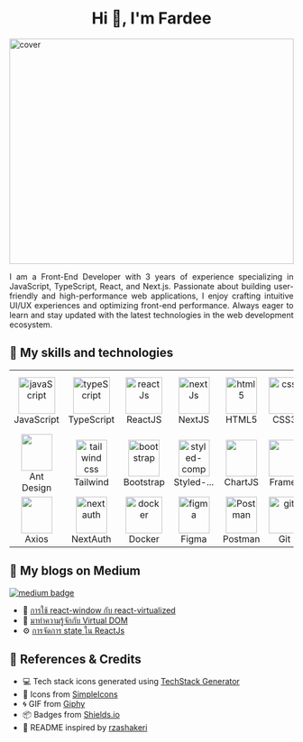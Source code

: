 <h1 align="center">Hi 👋, I'm Fardee</h1>

<img 
  src="https://media.giphy.com/media/VpxpIm1coCLZzvgCtB/giphy.gif" 
  width="100%" 
  height="400" 
  alt="cover"
/>

<p></p>
<p align="justify">
    I am a Front-End Developer with 3 years of experience specializing in JavaScript, TypeScript, React, and Next.js. Passionate about building user-friendly and high-performance web applications, I enjoy crafting intuitive UI/UX experiences and optimizing front-end performance. Always eager to learn and stay updated with the latest technologies in the web development ecosystem.
</p>

## 🧠 My skills and technologies

<table>
    <tr>
        <td align="center" width="96">
            <img src="https://techstack-generator.vercel.app/js-icon.svg" alt="javaScript" width="65" height="65" />
            <br>JavaScript
        </td>
        <td align="center" width="96">
            <img src="https://techstack-generator.vercel.app/ts-icon.svg" alt="typeScript" width="65" height="65" />
            <br>TypeScript
        </td>
        <td align="center" width="96">
            <img src="https://techstack-generator.vercel.app/react-icon.svg" alt="reactJs" width="65" height="65" />
            <br>ReactJS
        </td>
        <td align="center" width="96">
            <img src="https://simpleicons.org/icons/nextdotjs.svg" alt="nextJs" width="55" height="65" />
            <br> NextJS
        </td>
        <td align="center" width="96">
            <img src="https://skillicons.dev/icons?i=html" alt="html5" width="55" height="65" />
            <br>HTML5
        </td>
        <td align="center" width="96">
            <img src="https://skillicons.dev/icons?i=css" width="55" height="65" alt="css" />
            <br>CSS3
        </td>
        <td align="center" width="96">
            <img src="https://techstack-generator.vercel.app/sass-icon.svg" width="65" height="65" alt="scss" />
            <br>SCSS
        </td>
        <td align="center" width="96">
            <img src="https://skillicons.dev/icons?i=materialui" width="55" height="65" alt="material ui" />
            <br>Material UI
        </td>
    </tr>
    <tr>
        <td align="center" width="96">
            <img src="https://cdn.simpleicons.org/antdesign/0170FE" width="55" height="65" />
            <br>Ant Design
        </td>
        <td align="center" width="96">
            <img src="https://skillicons.dev/icons?i=tailwind" width="55" height="65" alt="tailwind css" />
            <br>Tailwind
        </td>
        <td align="center" width="96">
            <img src="https://skillicons.dev/icons?i=bootstrap" width="55" height="65" alt="bootstrap" />
            <br>Bootstrap
        </td>
        <td align="center" width="96">
            <img src="https://skillicons.dev/icons?i=styledcomponents" width="55" height="65" alt="styled-component" />
            <br>Styled-...
        </td>
        <td align="center" width="96">
            <img src="https://cdn.simpleicons.org/chartdotjs/FF6384" width="55" height="65" />
            <br>ChartJS
        </td>
        <td align="center" width="96">
            <img src="https://cdn.simpleicons.org/framer/0055FF" width="55" height="65" />
            <br>Framer
        </td>
        <td align="center" width="96">
            <img src="https://cdn.simpleicons.org/reactquery/FF4154" width="55" height="65" />
            <br>React Qu...
        </td>
        <td align="center" width="96">
            <img src="https://techstack-generator.vercel.app/redux-icon.svg" width="55" height="65" alt="Redux" />
            <br>Redux
        </td>
    </tr>
    <tr>
        <td align="center" width="96">
            <img src="https://cdn.simpleicons.org/axios/A29E4" width="55" height="65" />
            <br>Axios
        </td>
        <td align="center" width="96">
            <img src="https://next-auth.js.org/img/logo/logo-sm.png" width="55" height="65" alt="next auth" />
            <br>NextAuth
        </td>
        <td align="center" width="96">
            <img src="https://techstack-generator.vercel.app/docker-icon.svg" width="65" height="65" alt="docker" />
            <br>Docker
        </td>
        <td align="center" width="96">
            <img src="https://skillicons.dev/icons?i=figma" width="55" height="65" alt="figma" />
            <br>Figma
        </td>
        <td align="center" width="96">
            <img src="https://skillicons.dev/icons?i=postman" width="55" height="65" alt="Postman" />
            <br>Postman
        </td>
        <td align="center" width="96">
            <img src="https://skillicons.dev/icons?i=git" width="55" height="65" alt="git" />
            <br>Git
        </td>
        <td align="center" width="96">
            <img src="https://techstack-generator.vercel.app/github-icon.svg" width="65" height="65" alt="github" />
            <br>Github
        </td>
        <td align="center" width="96">
            <img src="https://skillicons.dev/icons?i=gitlab" width="55" height="65" alt="gitlab" />
            <br>Gitlab
        </td>
    </tr>
</table>

## 📝 My blogs on Medium

<p>
  <a href="https://medium.com/@fardee.tat" target="_blank">
    <img src="https://img.shields.io/badge/-Read%20on%20Medium-black?style=for-the-badge&logo=medium&logoColor=white" alt="medium badge" />
  </a>
</p>

- 🚀 [การใช้ react-window กับ react-virtualized](https://medium.com/@fardee.tat/การใช้-react-window-กับ-react-virtualized-bbb6b1338479)
- 🌿 [มาทำความรู้จักกับ Virtual DOM](https://medium.com/@fardee.tat/มาทำความรู้จักกับ-virtual-dom-8d12141948a4)
- ⚙️ [การจัดการ state ใน ReactJs](https://medium.com/@fardee.tat/การจัดการ-state-ใน-reactjs-a1aae3d2fa41)

## 🙏 References & Credits

- 💻 Tech stack icons generated using [TechStack Generator](https://techstack-generator.vercel.app/)
- 🎨 Icons from [SimpleIcons](https://simpleicons.org/)
- 🌀 GIF from [Giphy](https://giphy.com/)
- 📦 Badges from [Shields.io](https://shields.io/)
- 📘 README inspired by [rzashakeri](https://github.com/rzashakeri)
